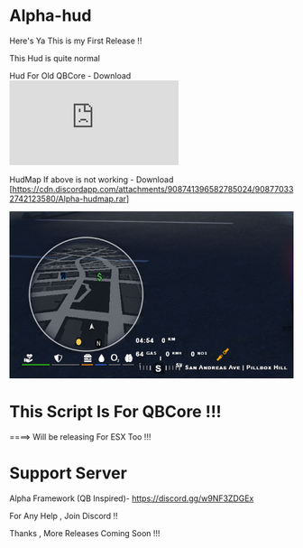 # Alpha-hud

Here's Ya This is my First Release !! 

This Hud is quite normal 

Hud For Old QBCore - Download ![](https://cdn.discordapp.com/attachments/908937570577174529/908950058886647808/Alpha-hud.rar)


HudMap If above is not working - Download [https://cdn.discordapp.com/attachments/908741396582785024/908770332742123580/Alpha-hudmap.rar]

![](Alpha-hud/html/preview.png)

# This Script Is For QBCore !!!

====> Will be releasing For ESX Too !!!


# Support Server
Alpha Framework (QB Inspired)- https://discord.gg/w9NF3ZDGEx 

For Any Help , Join Discord !!


Thanks , More Releases Coming Soon !!!
